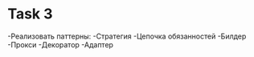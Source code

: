 # Task 3
-Реализовать паттерны: 
-Стратегия
-Цепочка обязанностей
-Билдер
-Прокси
-Декоратор
-Адаптер
